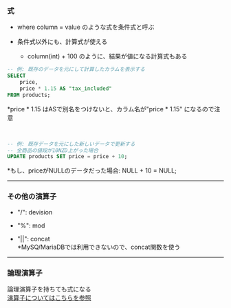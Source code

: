 ### 式

- where column = value のような式を条件式と呼ぶ

- 条件式以外にも、計算式が使える
    - column(int) + 100 のように、結果が値になる計算式もある

```sql
-- 例: 既存のデータを元にして計算したカラムを表示する
SELECT
    price,
    price * 1.15 AS "tax_included"
FROM products;
```
*price * 1.15 はASで別名をつけないと、カラム名が"price * 1.15" になるので注意

<br>

```sql
-- 例: 既存データを元にした新しいデータで更新する
-- 全商品の値段が10NZD上がった場合
UPDATE products SET price = price + 10;
```
*もし、priceがNULLのデータだった場合: NULL + 10 = NULL;

---

### その他の演算子

- "/": devision  

- "%": mod  

- "||": concat  
    *MySQ/MariaDBでは利用できないので、concat関数を使う

---

### 論理演算子

論理演算子を持ちても式になる  
[演算子についてはこちらを参照](./WHERE.md)
